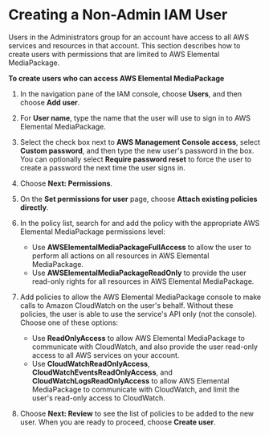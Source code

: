 # Creating a Non\-Admin IAM User<a name="setting-up-create-non-admin-iam"></a>

Users in the Administrators group for an account have access to all AWS services and resources in that account\. This section describes how to create users with permissions that are limited to AWS Elemental MediaPackage\.

**To create users who can access AWS Elemental MediaPackage**

1. In the navigation pane of the IAM console, choose **Users**, and then choose **Add user**\.

1. For **User name**, type the name that the user will use to sign in to AWS Elemental MediaPackage\.

1. Select the check box next to **AWS Management Console access**, select **Custom password**, and then type the new user's password in the box\. You can optionally select **Require password reset** to force the user to create a password the next time the user signs in\.

1. Choose **Next: Permissions**\.

1. On the **Set permissions for user** page, choose **Attach existing policies directly**\.

1. In the policy list, search for and add the policy with the appropriate AWS Elemental MediaPackage permissions level:
   + Use **AWSElementalMediaPackageFullAccess** to allow the user to perform all actions on all resources in AWS Elemental MediaPackage\.
   + Use **AWSElementalMediaPackageReadOnly** to provide the user read\-only rights for all resources in AWS Elemental MediaPackage\.

1. Add policies to allow the AWS Elemental MediaPackage console to make calls to Amazon CloudWatch on the user's behalf\. Without these policies, the user is able to use the service's API only \(not the console\)\. Choose one of these options:
   + Use **ReadOnlyAccess** to allow AWS Elemental MediaPackage to communicate with CloudWatch, and also provide the user read\-only access to all AWS services on your account\.
   + Use **CloudWatchReadOnlyAccess**, **CloudWatchEventsReadOnlyAccess**, and **CloudWatchLogsReadOnlyAccess** to allow AWS Elemental MediaPackage to communicate with CloudWatch, and limit the user's read\-only access to CloudWatch\.

1. Choose **Next: Review** to see the list of policies to be added to the new user\. When you are ready to proceed, choose **Create user**\.